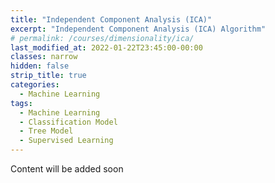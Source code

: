 ```yaml
---
title: "Independent Component Analysis (ICA)"
excerpt: "Independent Component Analysis (ICA) Algorithm"
# permalink: /courses/dimensionality/ica/
last_modified_at: 2022-01-22T23:45:00-00:00
classes: narrow
hidden: false
strip_title: true
categories:
  - Machine Learning
tags: 
  - Machine Learning
  - Classification Model
  - Tree Model
  - Supervised Learning
---
```

Content will be added soon
